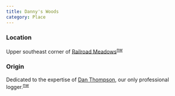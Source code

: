 ```yaml
---
title: Danny's Woods
category: Place
---
```

### Location

Upper southeast corner of [Railroad Meadows](Railroad-Meadows)<sup>[nw][]</sup>

### Origin

Dedicated to the expertise of [Dan Thompson](Dan-Thompson), our only professional logger.<sup>[nw][]</sup>


[nw]: Names-Walt "Meany Names by Walter Little, 1984"

